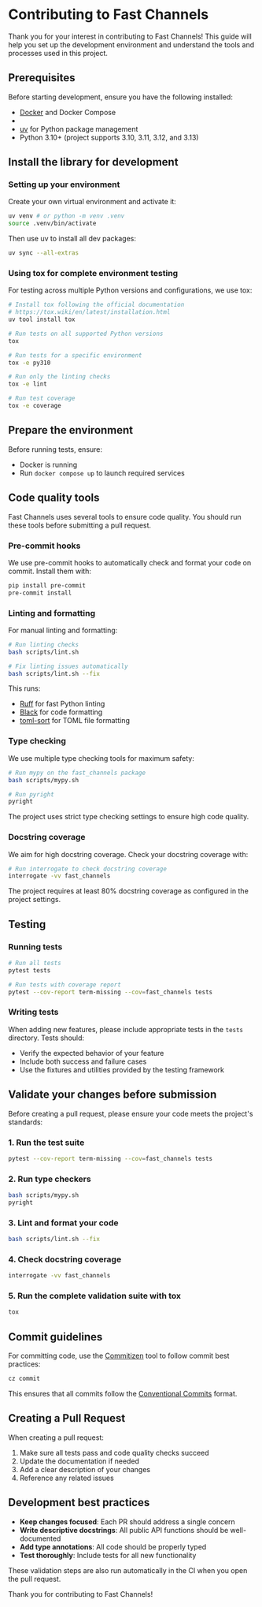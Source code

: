 # Contributing to Fast Channels

Thank you for your interest in contributing to Fast Channels! This guide will help you set
up the development environment and understand the tools and processes used in this project.

## Prerequisites

Before starting development, ensure you have the following installed:


- [Docker](https://docs.docker.com/get-docker/) and Docker Compose
-
- [uv](https://docs.astral.sh/uv/getting-started/installation/) for Python package management
- Python 3.10+ (project supports 3.10, 3.11, 3.12, and 3.13)

## Install the library for development

### Setting up your environment

Create your own virtual environment and activate it:

```bash
uv venv # or python -m venv .venv
source .venv/bin/activate
```

Then use uv to install all dev packages:
```bash
uv sync --all-extras
```

### Using tox for complete environment testing

For testing across multiple Python versions and configurations, we use tox:

```bash
# Install tox following the official documentation
# https://tox.wiki/en/latest/installation.html
uv tool install tox

# Run tests on all supported Python versions
tox

# Run tests for a specific environment
tox -e py310

# Run only the linting checks
tox -e lint

# Run test coverage
tox -e coverage
```


## Prepare the environment

Before running tests, ensure:
- Docker is running
- Run `docker compose up` to launch required services


## Code quality tools

Fast Channels uses several tools to ensure code quality. You should run these tools before
submitting a pull request.

### Pre-commit hooks

We use pre-commit hooks to automatically check and format your code on commit. Install them with:

```bash
pip install pre-commit
pre-commit install
```

### Linting and formatting

For manual linting and formatting:

```bash
# Run linting checks
bash scripts/lint.sh

# Fix linting issues automatically
bash scripts/lint.sh --fix
```

This runs:
- [Ruff](https://github.com/astral-sh/ruff) for fast Python linting
- [Black](https://github.com/psf/black) for code formatting
- [toml-sort](https://github.com/pappasam/toml-sort) for TOML file formatting

### Type checking

We use multiple type checking tools for maximum safety:

```bash
# Run mypy on the fast_channels package
bash scripts/mypy.sh

# Run pyright
pyright
```

The project uses strict type checking settings to ensure high code quality.

### Docstring coverage

We aim for high docstring coverage. Check your docstring coverage with:

```bash
# Run interrogate to check docstring coverage
interrogate -vv fast_channels
```

The project requires at least 80% docstring coverage as configured in the project settings.

## Testing

### Running tests

```bash
# Run all tests
pytest tests

# Run tests with coverage report
pytest --cov-report term-missing --cov=fast_channels tests
```

### Writing tests

When adding new features, please include appropriate tests in the `tests` directory. Tests should:

- Verify the expected behavior of your feature
- Include both success and failure cases
- Use the fixtures and utilities provided by the testing framework

## Validate your changes before submission

Before creating a pull request, please ensure your code meets the project's standards:

### 1. Run the test suite

```bash
pytest --cov-report term-missing --cov=fast_channels tests
```

### 2. Run type checkers

```bash
bash scripts/mypy.sh
pyright
```

### 3. Lint and format your code

```bash
bash scripts/lint.sh --fix
```

### 4. Check docstring coverage

```bash
interrogate -vv fast_channels
```

### 5. Run the complete validation suite with tox

```bash
tox
```

## Commit guidelines

For committing code, use the [Commitizen](https://commitizen-tools.github.io/commitizen/) tool to follow
commit best practices:

```bash
cz commit
```

This ensures that all commits follow the [Conventional Commits](https://www.conventionalcommits.org/) format.

## Creating a Pull Request

When creating a pull request:

1. Make sure all tests pass and code quality checks succeed
2. Update the documentation if needed
3. Add a clear description of your changes
4. Reference any related issues

## Development best practices

- **Keep changes focused**: Each PR should address a single concern
- **Write descriptive docstrings**: All public API functions should be well-documented
- **Add type annotations**: All code should be properly typed
- **Test thoroughly**: Include tests for all new functionality

These validation steps are also run automatically in the CI when you open the pull request.

Thank you for contributing to Fast Channels!
